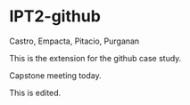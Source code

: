 
# IPT2-github
Castro, Empacta, Pitacio, Purganan

This is the extension for the github case study.

Capstone meeting today.

This is edited.



 <?php 

    $dbcon = mysqli_connect("localhost", "root", "", "ordering_system");

    $count_sql = ("SELECT COUNT(*) FROM tb_product");
    $res_count = mysqli_query($dbcon, $count_sql);
    $count_row = mysqli_fetch_array($res_count);

    echo "$count_row[0]";
?>
